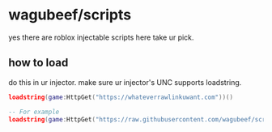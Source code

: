 # wagubeef/scripts
yes there are roblox injectable scripts here
take ur pick.
## how to load
do this in ur injector. make sure ur injector's UNC supports loadstring.
```lua
loadstring(game:HttpGet("https://whateverrawlinkuwant.com"))()

-- For example
loadstring(game:HttpGet("https://raw.githubusercontent.com/wagubeef/scripts/refs/heads/main/bhopmovement.lua"))()
```


